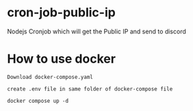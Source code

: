 # cron-job-public-ip
Nodejs Cronjob which will get the Public IP and send to discord

# How to use docker
```
Download docker-compose.yaml
```

```
create .env file in same folder of docker-compose file
```

```
docker compose up -d
```
